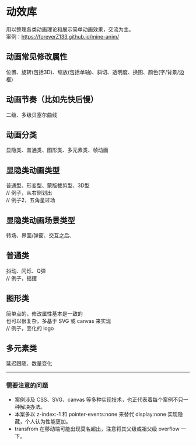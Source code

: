 # 动效库
用以整理各类动画理论和展示简单动画效果，交流为主。  
案例：https://foreverZ133.github.io/mine-anim/

## 动画常见修改属性
位置、旋转(包括3D)、缩放(包括单轴)、斜切、透明度、换图、颜色(字/背景/边框)

## 动画节奏（比如先快后慢）
二级、多级贝塞尔曲线

## 动画分类
显隐类、普通类、图形类、多元素类、帧动画

## 显隐类动画类型
普通型、形变型、蒙版裁剪型、3D型  
// 例子，从右侧划出  
// 例子2，五角星过场

## 显隐类动画场景类型
转场、界面/弹窗、交互之后、

## 普通类
抖动、闪烁、Q弹  
// 例子，摇摆

## 图形类
简单点的，修改属性基本是一致的  
也可以很复杂，多基于 SVG 或 canvas 来实现  
// 例子，变化的 logo

## 多元素类
延迟跟随、数量变化

---- 

### 需要注意的问题
* 案例涉及 CSS、SVG、canvas 等多种实现技术，也正代表着每个案例不只一种解决办法。  
* 本案多以 z-index:-1 和 pointer-events:none 来替代 display:none 实现隐藏，个人认为性能更加。  
* transfrom 在移动端可能出现莫名超出，注意将其父级或祖父级 overflow 一下。  
